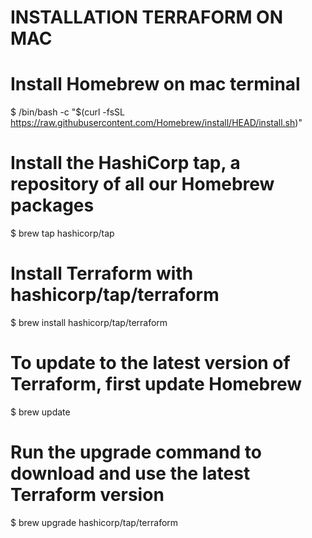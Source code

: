 # INSTALLATION TERRAFORM ON MAC

# Install Homebrew on mac terminal    

$ /bin/bash -c "$(curl -fsSL https://raw.githubusercontent.com/Homebrew/install/HEAD/install.sh)"

# Install the HashiCorp tap, a repository of all our Homebrew packages     

$ brew tap hashicorp/tap

# Install Terraform with hashicorp/tap/terraform

$ brew install hashicorp/tap/terraform

# To update to the latest version of Terraform, first update Homebrew

$ brew update

# Run the upgrade command to download and use the latest Terraform version

$ brew upgrade hashicorp/tap/terraform